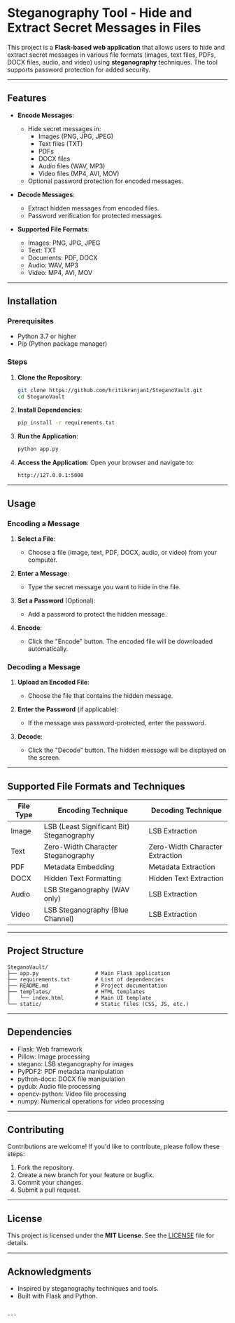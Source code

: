 # Steganography Tool - Hide and Extract Secret Messages in Files

This project is a **Flask-based web application** that allows users to hide and extract secret messages in various file formats (images, text files, PDFs, DOCX files, audio, and video) using **steganography** techniques. The tool supports password protection for added security.

---

## Features

- **Encode Messages**:
  - Hide secret messages in:
    - Images (PNG, JPG, JPEG)
    - Text files (TXT)
    - PDFs
    - DOCX files
    - Audio files (WAV, MP3)
    - Video files (MP4, AVI, MOV)
  - Optional password protection for encoded messages.

- **Decode Messages**:
  - Extract hidden messages from encoded files.
  - Password verification for protected messages.

- **Supported File Formats**:
  - Images: PNG, JPG, JPEG
  - Text: TXT
  - Documents: PDF, DOCX
  - Audio: WAV, MP3
  - Video: MP4, AVI, MOV

---

## Installation

### Prerequisites

- Python 3.7 or higher
- Pip (Python package manager)

### Steps

1. **Clone the Repository**:
   ```bash
   git clone https://github.com/hritikranjan1/SteganoVault.git
   cd SteganoVault

2. **Install Dependencies**:
   ```bash
   pip install -r requirements.txt
   ```

3. **Run the Application**:
   ```bash
   python app.py
   ```

4. **Access the Application**:
   Open your browser and navigate to:
   ```
   http://127.0.0.1:5000
   ```

---

## Usage

### Encoding a Message

1. **Select a File**:
   - Choose a file (image, text, PDF, DOCX, audio, or video) from your computer.

2. **Enter a Message**:
   - Type the secret message you want to hide in the file.

3. **Set a Password** (Optional):
   - Add a password to protect the hidden message.

4. **Encode**:
   - Click the "Encode" button. The encoded file will be downloaded automatically.

### Decoding a Message

1. **Upload an Encoded File**:
   - Choose the file that contains the hidden message.

2. **Enter the Password** (if applicable):
   - If the message was password-protected, enter the password.

3. **Decode**:
   - Click the "Decode" button. The hidden message will be displayed on the screen.

---

## Supported File Formats and Techniques

| File Type | Encoding Technique                          | Decoding Technique                          |
|-----------|---------------------------------------------|---------------------------------------------|
| Image     | LSB (Least Significant Bit) Steganography   | LSB Extraction                              |
| Text      | Zero-Width Character Steganography          | Zero-Width Character Extraction             |
| PDF       | Metadata Embedding                          | Metadata Extraction                         |
| DOCX      | Hidden Text Formatting                      | Hidden Text Extraction                      |
| Audio     | LSB Steganography (WAV only)                | LSB Extraction                              |
| Video     | LSB Steganography (Blue Channel)            | LSB Extraction                              |

---

## Project Structure

```
SteganoVault/
├── app.py                  # Main Flask application
├── requirements.txt        # List of dependencies
├── README.md               # Project documentation
├── templates/              # HTML templates
│   └── index.html          # Main UI template
└── static/                 # Static files (CSS, JS, etc.)
```

---

## Dependencies

- Flask: Web framework
- Pillow: Image processing
- stegano: LSB steganography for images
- PyPDF2: PDF metadata manipulation
- python-docx: DOCX file manipulation
- pydub: Audio file processing
- opencv-python: Video file processing
- numpy: Numerical operations for video processing

---

## Contributing

Contributions are welcome! If you'd like to contribute, please follow these steps:

1. Fork the repository.
2. Create a new branch for your feature or bugfix.
3. Commit your changes.
4. Submit a pull request.

---

## License

This project is licensed under the **MIT License**. See the [LICENSE](LICENSE) file for details.

---

## Acknowledgments

- Inspired by steganography techniques and tools.
- Built with Flask and Python.
```

---